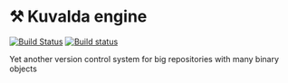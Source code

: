 # ⚒ Kuvalda engine

[![Build Status](https://dev.azure.com/k0dep/kuvalda/_apis/build/status/kvd-scm.kuvalda.core?branchName=master)](https://dev.azure.com/k0dep/kuvalda/_build/latest?definitionId=7&branchName=master) [![Build status](https://ci.appveyor.com/api/projects/status/fam9bqnhkluiglen/branch/master?svg=true)](https://ci.appveyor.com/project/k0dep/kuvalda-core/branch/master)

 Yet another version control system for big repositories with many binary objects
